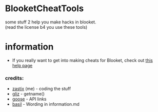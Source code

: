 # BlooketCheatTools
some stuff 2 help you make hacks in blooket.<br>(read the license b4 you use these tools)
# information
- If you really want to get into making cheats for Blooket, check out [this help page]()


### credits:
- [zastix](https://github.com/ZasticBradyn) (me) - coding the stuff
- [gliz](https://glizzers.xyz/) - getname()
- [goose](https://github.com/GooseterV/) - API links
- [basil](https://www.gbasil.dev/) - Wording in information.md
